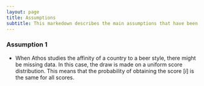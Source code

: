```yaml
---
layout: page
title: Assumptions
subtitle: This markedown describes the main assumptions that have been performed for the story
---
```


### Assumption 1
* When Athos studies the affinity of a country to a beer style, there might be missing data. In this case, the draw is made on a uniform score distribution. This means that the probability of obtaining the score $[i]$ is the same for all scores.

